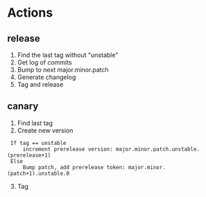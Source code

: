 # Actions

## release

1. Find the last tag without "unstable"
2. Get log of commits
3. Bump to next major.minor.patch
4. Generate changelog
5. Tag and release

## canary

1. Find last tag
2. Create new version

  ```   
   If tag == unstable
       increment prerelease version: major.minor.patch.unstable.(prerelease+1)
   Else
       Bump patch, add prerelease token: major.minor.(patch+1).unstable.0
  ```

3. Tag